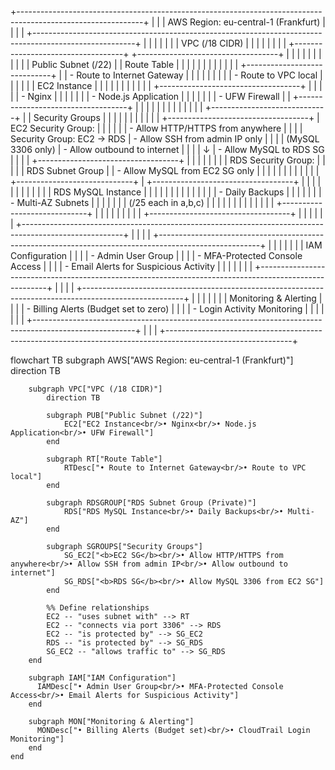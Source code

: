 +-------------------------------------------------------------------------------------------------------------+
|                                                                                                             |
|  AWS Region: eu-central-1 (Frankfurt)                                                                       |
|                                                                                                             |
|  +-------------------------------------------------------------------------------------------------------+  |
|  |                                                                                                       |  |
|  |  VPC (/18 CIDR)                                                                                       |  |
|  |                                                                                                       |  |
|  |  +-----------------------------------+                           +-----------------------------------+  |
|  |  |                                   |                           |                                   |  |
|  |  |  Public Subnet (/22)              |                           |  Route Table                      |  |
|  |  |                                   |                           |                                   |  |
|  |  |  +-----------------------------+  |                           |  - Route to Internet Gateway      |  |
|  |  |  |                             |  |                           |  - Route to VPC local             |  |
|  |  |  |  EC2 Instance               |  |                           |                                   |  |
|  |  |  |                             |  |                           +-----------------------------------+  |
|  |  |  |  - Nginx                    |  |                                                                |
|  |  |  |  - Node.js Application      |  |                                                                |
|  |  |  |  - UFW Firewall             |  |                           +-----------------------------------+  |
|  |  |  |                             |  |                           |                                   |  |
|  |  |  +-----------------------------+  |                           |  Security Groups                  |  |
|  |  |                                   |                           |                                   |  |
|  |  +-----------------------------------+                           |  EC2 Security Group:              |  |
|  |               |                                                  |  - Allow HTTP/HTTPS from anywhere |  |
|  |  Security Group: EC2 → RDS                                       |  - Allow SSH from admin IP only   |  |
|  |  (MySQL 3306 only)                                               |  - Allow outbound to internet     |  |
|  |               ↓                                                  |  - Allow MySQL to RDS SG          |  |
|  |  +-----------------------------------+                           |                                   |  |
|  |  |                                   |                           |  RDS Security Group:              |  |
|  |  |  RDS Subnet Group                 |                           |  - Allow MySQL from EC2 SG only   |  |
|  |  |                                   |                           |                                   |  |
|  |  |  +-----------------------------+  |                           +-----------------------------------+  |
|  |  |  |                             |  |                                                                |
|  |  |  |  RDS MySQL Instance         |  |                                                                |
|  |  |  |                             |  |                                                                |
|  |  |  |  - Daily Backups            |  |                                                                |
|  |  |  |  - Multi-AZ Subnets         |  |                                                                |
|  |  |  |    (/25 each in a,b,c)      |  |                                                                |
|  |  |  |                             |  |                                                                |
|  |  |  +-----------------------------+  |                                                                |
|  |  |                                   |                                                                |
|  |  +-----------------------------------+                                                                |
|  |                                                                                                       |  |
|  +-------------------------------------------------------------------------------------------------------+  |
|                                                                                                             |
|  +-------------------------------------------------------------------------------------------------------+  |
|  |                                                                                                       |  |
|  |  IAM Configuration                                                                                    |  |
|  |  - Admin User Group                                                                                   |  |
|  |  - MFA-Protected Console Access                                                                       |  |
|  |  - Email Alerts for Suspicious Activity                                                               |  |
|  |                                                                                                       |  |
|  +-------------------------------------------------------------------------------------------------------+  |
|                                                                                                             |
|  +-------------------------------------------------------------------------------------------------------+  |
|  |                                                                                                       |  |
|  |  Monitoring & Alerting                                                                                |  |
|  |  - Billing Alerts (Budget set to zero)                                                                |  |
|  |  - Login Activity Monitoring                                                                          |  |
|  |                                                                                                       |  |
|  +-------------------------------------------------------------------------------------------------------+  |
|                                                                                                             |
+-------------------------------------------------------------------------------------------------------------+


flowchart TB
    subgraph AWS["AWS Region: eu-central-1 (Frankfurt)"]
        direction TB

        subgraph VPC["VPC (/18 CIDR)"]
            direction TB
            
            subgraph PUB["Public Subnet (/22)"]
                EC2["EC2 Instance<br/>• Nginx<br/>• Node.js Application<br/>• UFW Firewall"]
            end

            subgraph RT["Route Table"]
                RTDesc["• Route to Internet Gateway<br/>• Route to VPC local"]
            end
            
            subgraph RDSGROUP["RDS Subnet Group (Private)"]
                RDS["RDS MySQL Instance<br/>• Daily Backups<br/>• Multi-AZ"]
            end

            subgraph SGROUPS["Security Groups"]
                SG_EC2["<b>EC2 SG</b><br/>• Allow HTTP/HTTPS from anywhere<br/>• Allow SSH from admin IP<br/>• Allow outbound to internet"]
                SG_RDS["<b>RDS SG</b><br/>• Allow MySQL 3306 from EC2 SG"]
            end

            %% Define relationships
            EC2 -- "uses subnet with" --> RT
            EC2 -- "connects via port 3306" --> RDS
            EC2 -- "is protected by" --> SG_EC2
            RDS -- "is protected by" --> SG_RDS
            SG_EC2 -- "allows traffic to" --> SG_RDS
        end

        subgraph IAM["IAM Configuration"]
          IAMDesc["• Admin User Group<br/>• MFA-Protected Console Access<br/>• Email Alerts for Suspicious Activity"]
        end

        subgraph MON["Monitoring & Alerting"]
          MONDesc["• Billing Alerts (Budget set)<br/>• CloudTrail Login Monitoring"]
        end
    end

